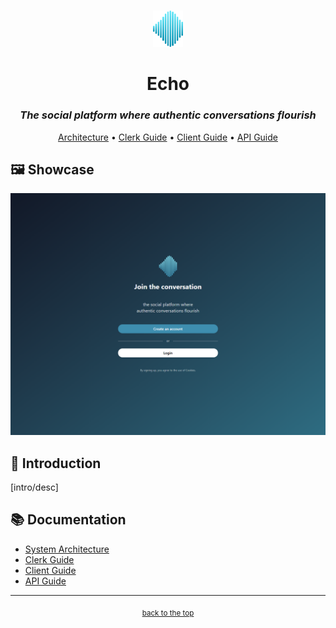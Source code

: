 <!-- HEADER -->
<br id="top" />
<p align="center">
  <a href="https://github.com/nednella/echo" target="_blank" rel="noopener noreferrer">
    <img src="./docs/assets/echo-logo-256-light-gradient.svg" width="48" />
  </a>
</p>
<div align="center">
  <h1>Echo</h1>
  <h3><i>The social platform where authentic conversations flourish</i></h3>
  <p>
    <a href="./docs/architecture.md">Architecture</a> •
    <a href="./docs/clerk.md">Clerk Guide</a> •
    <a href="./docs/client.md">Client Guide</a> •
    <a href="./docs/api.md">API Guide</a>
  </p>
</div>

## 🖼️ Showcase

![Landing page](./docs/assets/landing.png)

## 📜 Introduction

[intro/desc]

## 📚 Documentation

- [System Architecture](./docs/architecture.md)
- [Clerk Guide](./docs/clerk.md)
- [Client Guide](./docs/client.md)
- [API Guide](./docs/api.md)

---

<!-- FOOTER -->
<p align="center">
  <sub><a href="#top">back to the top</a></sub>
</p>